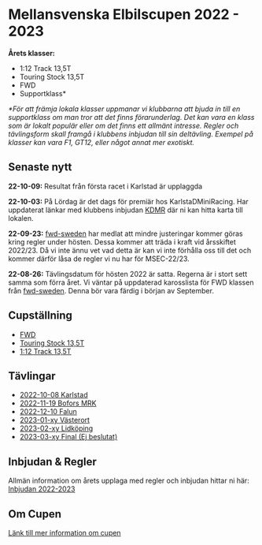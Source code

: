 # Mellansvenska Elbilscupen 2022 - 2023

**Årets klasser:**
* 1:12 Track 13,5T
* Touring Stock 13,5T
* FWD
* Supportklass*

_*För att främja lokala klasser uppmanar vi klubbarna att bjuda in till en supportklass om man tror att det finns förarunderlag. Det kan vara en klass som är lokalt populär eller om det finns ett allmänt intresse. Regler och tävlingsform skall framgå i klubbens inbjudan till sin deltävling. Exempel på klasser kan vara F1, GT12, eller något annat mer exotiskt._

## Senaste nytt
__22-10-09:__ Resultat från första racet i Karlstad är upplaggda

__22-10-03:__ På Lördag är det dags för premiär hos KarlstaDMiniRacing. Har uppdaterat länkar med klubbens inbjudan [KDMR](races_22-23.md) där ni kan hitta karta till lokalen.

__22-09-23:__ [fwd-sweden](http://fwd-sweden.se) har medlat att mindre justeringar kommer göras kring regler under hösten. Dessa kommer att träda i kraft vid årsskiftet 2022/23. Då vi inte ännu vet vad detta är kan vi inte förhålla oss till det och kommer därför låsa de regler vi nu har för MSEC-22/23.

__22-08-26:__ Tävlingsdatum för hösten 2022 är satta. Regerna är i stort sett samma som förra året. Vi väntar på uppdaterad karosslista för FWD klassen från [fwd-sweden](http://fwd-sweden.se). Denna bör vara färdig i början av September.

## Cupställning
* [FWD](total_fwd.md)
* [Touring Stock 13,5T](total_touring.md)
* [1:12 Track 13,5T](total_track.md)

## Tävlingar
* [2022-10-08 Karlstad](races_22-23.md)
* [2022-11-19 Bofors MRK](races_22-23.md)
* [2022-12-10 Falun](races_22-23.md)
* [2023-01-xy Västerort](races_22-23.md)
* [2023-02-xy Lidköping](races_22-23.md)
* [2023-03-xy Final (Ej beslutat)](races_22-23.md)

## Inbjudan & Regler
Allmän information om årets upplaga med regler och inbjudan hittar ni här:<br>
[Inbjudan 2022-2023](invite_22-23.md)

## Om Cupen
[Länk till mer information om cupen](about.md)
